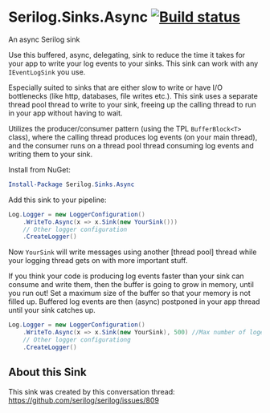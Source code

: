 # Serilog.Sinks.Async [![Build status](https://ci.appveyor.com/api/projects/status/ewlh5x6xl4se5ech?svg=true)](https://ci.appveyor.com/project/JezzSantos/serilog-sinks-async)
An async Serilog sink

Use this buffered, async, delegating, sink to reduce the time it takes for your app to write your log events to your sinks. This sink can work with any `IEventLogSink` you use.

Especially suited to sinks that are either slow to write or have I/O bottlenecks (like http, databases, file writes etc.). 
This sink uses a separate thread pool thread to write to your sink, freeing up the calling thread to run in your app without having to wait. 

Utilizes the producer/consumer pattern (using the TPL `BufferBlock<T>` class), where the calling thread produces log events (on your main thread), and the consumer runs on a thread pool thread consuming log events and writing them to your sink.

Install from NuGet:

```powershell
Install-Package Serilog.Sinks.Async
```

Add this sink to your pipeline:

```csharp
Log.Logger = new LoggerConfiguration()
    .WriteTo.Async(x => x.Sink(new YourSink()))
    // Other logger configuration
    .CreateLogger()
```

Now `YourSink` will write messages using another [thread pool] thread while your logging thread gets on with more important stuff.

If you think your code is producing log events faster than your sink can consume and write them, then the buffer is going to grow in memory, until you run out!
Set a maximum size of the buffer so that your memory is not filled up. 
Buffered log events are then (async) postponed in your app thread until your sink catches up.

```csharp
Log.Logger = new LoggerConfiguration()
    .WriteTo.Async(x => x.Sink(new YourSink), 500) //Max number of logevents to buffer in memory
    // Other logger configurationg
    .CreateLogger()
```

## About this Sink
This sink was created by this conversation thread: https://github.com/serilog/serilog/issues/809
